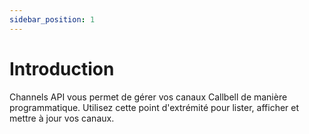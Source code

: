```yaml
---
sidebar_position: 1
---
```


# Introduction

Channels API vous permet de gérer vos canaux Callbell de manière programmatique. Utilisez cette point d'extrémité pour lister, afficher et mettre à jour vos canaux.